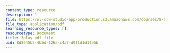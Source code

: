 ```yaml
---
content_type: resource
description: ''
file: https://ol-ocw-studio-app-production.s3.amazonaws.com/courses/8-01sc-classical-mechanics-fall-2016/8d8645b54b5d126ac4a7d9f1d1d1fe5b_uua2hbbp7h4.pdf
file_type: application/pdf
learning_resource_types: []
resourcetype: Document
title: 3play pdf file
uid: 8d8645b5-4b5d-126a-c4a7-d9f1d1d1fe5b
---
```

